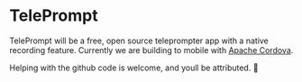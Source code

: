 TelePrompt
===========

TelePrompt will be a free, open source teleprompter app with a native recording feature.
Currently we are building to mobile with [Apache Cordova](https://cordova.apache.org).

Helping with the github code is welcome, and youll be attributed. 🙂
